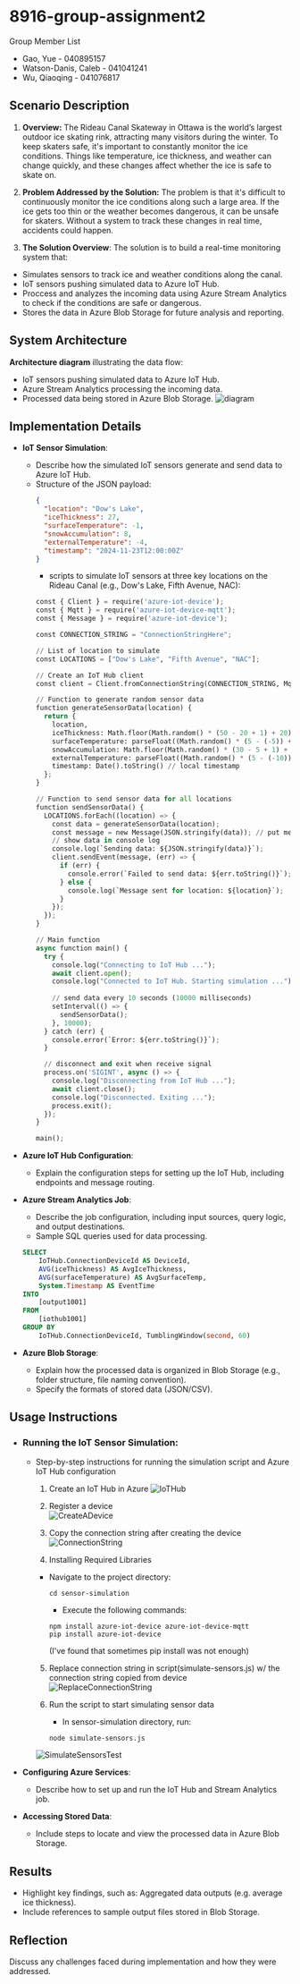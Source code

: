 # 8916-group-assignment2
Group Member List
- Gao, Yue - 040895157
- Watson-Danis, Caleb - 041041241
- Wu, Qiaoqing - 041076817
## Scenario Description
1. **Overview:**
The Rideau Canal Skateway in Ottawa is the world’s largest outdoor ice skating rink, attracting many visitors during the winter. To keep skaters safe, it's important to constantly monitor the ice conditions. Things like temperature, ice thickness, and weather can change quickly, and these changes affect whether the ice is safe to skate on.

2. **Problem Addressed by the Solution:**
The problem is that it's difficult to continuously monitor the ice conditions along such a large area. If the ice gets too thin or the weather becomes dangerous, it can be unsafe for skaters. Without a system to track these changes in real time, accidents could happen.

3. **The Solution Overview**:
The solution is to build a real-time monitoring system that:
- Simulates sensors to track ice and weather conditions along the canal.
- IoT sensors pushing simulated data to Azure IoT Hub.
- Proccess and analyzes the incoming data using Azure Stream Analytics to check if the conditions are safe or dangerous.
- Stores the data in Azure Blob Storage for future analysis and reporting.

## System Architecture
 **Architecture diagram** illustrating the data flow:
- IoT sensors pushing simulated data to Azure IoT Hub.
- Azure Stream Analytics processing the incoming data.
- Processed data being stored in Azure Blob Storage.
![diagram](./architecture-diagram.png)
## Implementation Details
- **IoT Sensor Simulation**:
  - Describe how the simulated IoT sensors generate and send data to Azure IoT Hub.
  - Structure of the JSON payload:
    ```json
    {
      "location": "Dow's Lake",
      "iceThickness": 27,
      "surfaceTemperature": -1,
      "snowAccumulation": 8,
      "externalTemperature": -4,
      "timestamp": "2024-11-23T12:00:00Z"
    }
    ```
    - scripts to simulate IoT sensors at three key locations on the Rideau Canal (e.g., Dow's Lake, Fifth Avenue, NAC):
    ```python
    const { Client } = require('azure-iot-device');
    const { Mqtt } = require('azure-iot-device-mqtt');
    const { Message } = require('azure-iot-device');

    const CONNECTION_STRING = "ConnectionStringHere";

    // List of location to simulate
    const LOCATIONS = ["Dow's Lake", "Fifth Avenue", "NAC"];

    // Create an IoT Hub client
    const client = Client.fromConnectionString(CONNECTION_STRING, Mqtt);

    // Function to generate random sensor data
    function generateSensorData(location) {
      return {
        location,
        iceThickness: Math.floor(Math.random() * (50 - 20 + 1) + 20), // random between 20-50cm
        surfaceTemperature: parseFloat((Math.random() * (5 - (-5)) + (-5)).toFixed(1)), // random between -5 to 5°C with 1 decimal place
        snowAccumulation: Math.floor(Math.random() * (30 - 5 + 1) + 5), // random between 5-30 cm
        externalTemperature: parseFloat((Math.random() * (5 - (-10)) + (-10)).toFixed(1)), // random between -10 to 5 °C with 1 decimal place
        timestamp: Date().toString() // local timestamp
      };
    }

    // Function to send sensor data for all locations
    function sendSensorData() {
      LOCATIONS.forEach((location) => {
        const data = generateSensorData(location);
        const message = new Message(JSON.stringify(data)); // put message into JSON formate
        // show data in console log
        console.log(`Sending data: ${JSON.stringify(data)}`);
        client.sendEvent(message, (err) => {
          if (err) {
            console.error(`Failed to send data: ${err.toString()}`);
          } else {
            console.log(`Message sent for location: ${location}`);
          }
        });
      });
    }

    // Main function
    async function main() {
      try {
        console.log("Connecting to IoT Hub ...");
        await client.open();
        console.log("Connected to IoT Hub. Starting simulation ...");
        
        // send data every 10 seconds (10000 milliseconds)
        setInterval(() => {
          sendSensorData();
        }, 10000);
      } catch (err) {
        console.error(`Error: ${err.toString()}`);
      }

      // disconnect and exit when receive signal
      process.on('SIGINT', async () => {
        console.log("Disconnecting from IoT Hub ...");
        await client.close();
        console.log("Disconnected. Exiting ...");
        process.exit();
      });
    }

    main();
    ```

- **Azure IoT Hub Configuration**:
  - Explain the configuration steps for setting up the IoT Hub, including endpoints and message routing.
- **Azure Stream Analytics Job**:
  - Describe the job configuration, including input sources, query logic, and output destinations.
  - Sample SQL queries used for data processing.
  ```sql
  SELECT
      IoTHub.ConnectionDeviceId AS DeviceId,
      AVG(iceThickness) AS AvgIceThickness,
      AVG(surfaceTemperature) AS AvgSurfaceTemp,
      System.Timestamp AS EventTime
  INTO
      [output1001]
  FROM
      [iothub1001]
  GROUP BY
      IoTHub.ConnectionDeviceId, TumblingWindow(second, 60)
  ```
- **Azure Blob Storage**:
  - Explain how the processed data is organized in Blob Storage (e.g., folder structure, file naming convention).
  - Specify the formats of stored data (JSON/CSV).
## Usage Instructions
- ### Running the IoT Sensor Simulation:
  - Step-by-step instructions for running the simulation script and Azure IoT Hub configuration
    1. Create an IoT Hub in Azure
    ![IoTHub](./screenshots/IoTHub.png)

    2. Register a device                           
    ![CreateADevice](./screenshots/CreateADevice.png)

    3. Copy the connection string after creating the device
    ![ConnectionString](./screenshots/ConnectionString.png)
    
    4. Installing Required Libraries
      - Navigate to the project directory: 
        ```
        cd sensor-simulation
        ```
        - Execute the following commands:
        ```
        npm install azure-iot-device azure-iot-device-mqtt
        pip install azure-iot-device
        ```
        (I've found that sometimes pip install was not enough)
    
    5. Replace connection string in script(simulate-sensors.js) w/ the connection string copied from device
      ![ReplaceConnectionString](./screenshots/ReplaceConnectionString.png)
    
    6. Run the script to start simulating sensor data
        - In sensor-simulation directory, run:
        ```
        node simulate-sensors.js
        ```
      ![SimulateSensorsTest](./screenshots/SimulateSensorsTest.png)
    
- **Configuring Azure Services**:
  - Describe how to set up and run the IoT Hub and Stream Analytics job.
- **Accessing Stored Data**:
  - Include steps to locate and view the processed data in Azure Blob Storage.
## Results
- Highlight key findings, such as: Aggregated data outputs (e.g. average ice thickness).
- Include references to sample output files stored in Blob Storage.
## Reflection
Discuss any challenges faced during implementation and how they were addressed.